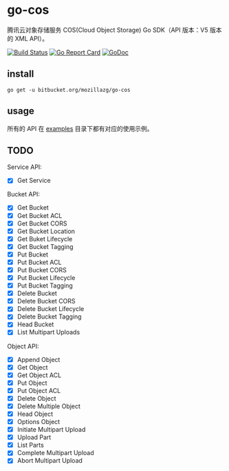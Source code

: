 # go-cos

腾讯云对象存储服务 COS(Cloud Object Storage) Go SDK（API 版本：V5 版本的 XML API）。

[![Build Status](https://circleci.com/bb/mozillazg/go-cos.svg?style=svg)](https://circleci.com/bb/mozillazg/go-cos)
[![Go Report Card](https://goreportcard.com/badge/bitbucket.org/mozillazg/go-cos)](https://goreportcard.com/report/bitbucket.org/mozillazg/go-cos)
[![GoDoc](https://godoc.org/bitbucket.org/mozillazg/go-cos?status.svg)](https://godoc.org/bitbucket.org/mozillazg/go-cos)

## install

`go get -u bitbucket.org/mozillazg/go-cos`


## usage

所有的 API 在 [examples](./examples/) 目录下都有对应的使用示例。

## TODO

Service API:

* [x] Get Service

Bucket API:

* [x] Get Bucket
* [x] Get Bucket ACL
* [x] Get Bucket CORS
* [x] Get Bucket Location
* [x] Get Buket Lifecycle
* [x] Get Bucket Tagging
* [x] Put Bucket
* [x] Put Bucket ACL
* [x] Put Bucket CORS
* [x] Put Bucket Lifecycle
* [x] Put Bucket Tagging
* [x] Delete Bucket
* [x] Delete Bucket CORS
* [x] Delete Bucket Lifecycle
* [x] Delete Bucket Tagging
* [x] Head Bucket
* [x] List Multipart Uploads

Object API:

* [x] Append Object
* [x] Get Object
* [x] Get Object ACL
* [x] Put Object
* [x] Put Object ACL
* [x] Delete Object
* [x] Delete Multiple Object
* [x] Head Object
* [x] Options Object
* [x] Initiate Multipart Upload
* [x] Upload Part
* [x] List Parts
* [x] Complete Multipart Upload
* [x] Abort Multipart Upload
